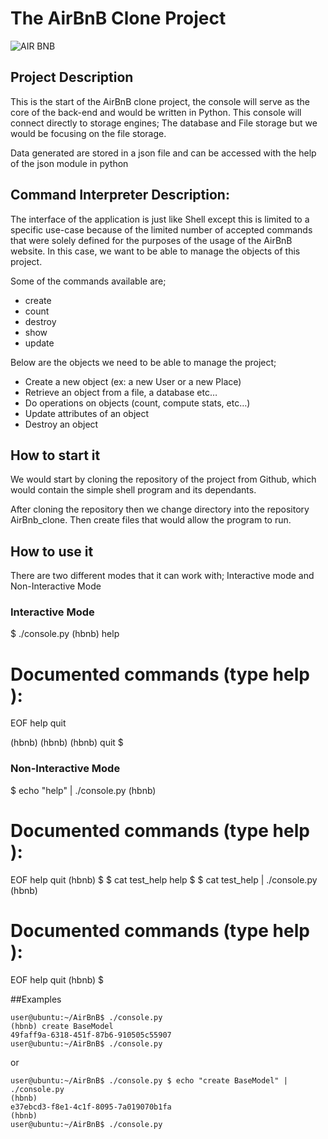# The AirBnB Clone Project

![AIR BNB](https://user-images.githubusercontent.com/111281385/217294692-8bb440e5-ad96-40aa-83ad-c38c53617e20.JPG)
## Project Description
This is the start of the AirBnB clone project, the console will serve as the core of the back-end and would be written in Python. This console will connect directly to storage engines; The database and File storage but we would be focusing on the file storage.

Data generated are stored in a json file and can be accessed with the help of the json module in python

## Command Interpreter Description:
The interface of the application is just like Shell except this is limited to a specific use-case  because of the limited number of accepted commands that were solely defined for the purposes of the usage of the AirBnB website. In this case, we want to be able to manage the objects of this project.

Some of the commands available are;
- create
- count
- destroy
- show
- update

Below are the objects we need to be able to manage the project;
- Create a new object (ex: a new User or a new Place)
- Retrieve an object from a file, a database etc…
- Do operations on objects (count, compute stats, etc…)
- Update attributes of an object
- Destroy an object

## How to start it
We would start by cloning the repository of the project from Github, which would contain the simple shell program and its dependants.

After cloning the repository then we change directory into the repository AirBnb_clone. Then create files that would allow the program to run.

## How to use it
There are two different modes that it can work with; Interactive mode and Non-Interactive Mode

### Interactive Mode

$ ./console.py
(hbnb) help

Documented commands (type help <topic>):
========================================
EOF  help  quit

(hbnb) 
(hbnb) 
(hbnb) quit
$

### Non-Interactive Mode
$ echo "help" | ./console.py
(hbnb)

Documented commands (type help <topic>):
========================================
EOF  help  quit
(hbnb) 
$
$ cat test_help
help
$
$ cat test_help | ./console.py
(hbnb)

Documented commands (type help <topic>):
========================================
EOF  help  quit
(hbnb) 
$
  
 ##Examples
 
  ```
user@ubuntu:~/AirBnB$ ./console.py
(hbnb) create BaseModel
49faff9a-6318-451f-87b6-910505c55907
user@ubuntu:~/AirBnB$ ./console.py
```

or

```
user@ubuntu:~/AirBnB$ ./console.py $ echo "create BaseModel" | ./console.py
(hbnb)
e37ebcd3-f8e1-4c1f-8095-7a019070b1fa
(hbnb)
user@ubuntu:~/AirBnB$ ./console.py
```
